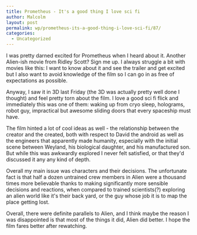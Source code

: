 ```yaml
---
title: Prometheus - It's a good thing I love sci fi
author: Malcolm
layout: post
permalink: wp/prometheus-its-a-good-thing-i-love-sci-fi/87/
categories:
  - Uncategorized
---
```

I was pretty darned excited for Prometheus when I heard about it. Another Alien-ish movie from Ridley Scott? Sign me up. I always struggle a bit with movies like this: I want to know about it and see the trailer and get excited but I also want to avoid knowledge of the film so I can go in as free of expectations as possible. 

Anyway, I saw it in 3D last Friday (the 3D was actually pretty well done I thought) and feel pretty torn about the film. I love a good sci fi flick and immediately this was one of them: waking up from cryo sleep, holograms, robot guy, impractical but awesome sliding doors that every spaceship must have.

The film hinted a lot of cool ideas as well - the relationship between the creator and the created, both with respect to David the android as well as the engineers that apparently made humanity, especially with the initial scene between Weyland, his biological daughter, and his manufactured son. But while this was awkwardly explored I never felt satisfied, or that they'd discussed it any any kind of depth.

Overall my main issue was characters and their decisions. The unfortunate fact is that half a dozen untrained crew members in Alien were a thousand times more believable thanks to making significantly more sensible decisions and reactions, when compared to trained scientists(?) exploring an alien world like it's their back yard, or the guy whose job it is to map the place getting lost.

Overall, there were definite parallels to Alien, and I think maybe the reason I was disappointed is that most of the things it did, Alien did better. I hope the film fares better after rewatching.